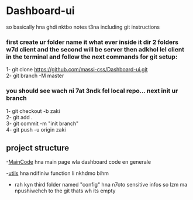 # Dashboard-ui  

so basically hna ghdi nktbo notes t3na including git instructions  

### first create ur folder name it what ever inside it dir 2 folders w7d client and the second will be server then adkhol lel client in the terminal and follow the next commands for git setup:  

1- git clone https://github.com/massi-css/Dashboard-ui.git  
2- git branch -M master  

### you should see wach ni 7at 3ndk fel local repo... next init ur branch  
 
1- git checkout -b zaki   
2- git add .  
3- git commit -m "init branch"  
4- git push -u origin zaki  

## project structure  

-[MainCode](main.py) hna main page wla dashboard code en generale  

-[utils](./utils/utils.py) hna ndifiniw function li nkhdmo bihm   

- rah kyn third folder named "config" hna n7oto sensitive infos so lzm ma npushiwehch to the git thats wh its empty 

